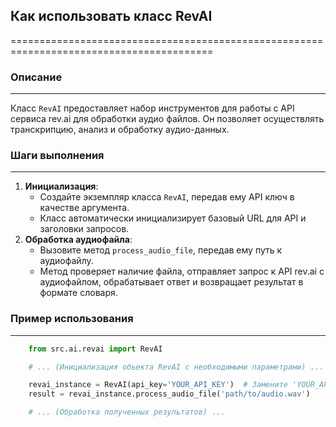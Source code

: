 ## Как использовать класс RevAI
=========================================================================================

### Описание
-------------------------
Класс `RevAI` предоставляет набор инструментов для работы с API сервиса rev.ai для обработки аудио файлов. 
Он позволяет осуществлять транскрипцию, анализ и обработку аудио-данных.

### Шаги выполнения
-------------------------
1. **Инициализация**:
   - Создайте экземпляр класса `RevAI`, передав ему API ключ в качестве аргумента.
   - Класс автоматически инициализирует базовый URL для API и заголовки запросов.
2. **Обработка аудиофайла**:
   - Вызовите метод `process_audio_file`, передав ему путь к аудиофайлу.
   - Метод проверяет наличие файла, отправляет запрос к API rev.ai с аудиофайлом, обрабатывает ответ и возвращает результат в формате словаря.

### Пример использования
-------------------------

```python
    from src.ai.revai import RevAI

    # ... (Инициализация объекта RevAI с необходимыми параметрами) ...

    revai_instance = RevAI(api_key='YOUR_API_KEY')  # Замените 'YOUR_API_KEY'
    result = revai_instance.process_audio_file('path/to/audio.wav')

    # ... (Обработка полученных результатов) ...
```
